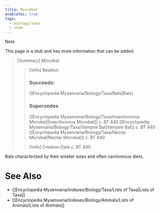 ```yaml
---
title: Microbat
enableToc: true
tags:
  - biology/taxa
  - stub
---
```


> [!note]
> This page is a stub and has more information that can be added.

> [!summary] Microbat
> > [!info] Relation
> > ### Succeeds:
> > [[Encyclopedia Mysenvaria/Biology/Taxa/Bats|Bats]
> > ### Supersedes 
> > [[Encyclopedia Mysenvaria/Biology/Taxa/Insectivorous Microbat|Insectivorous Microbat]] c. BT 440
> > [[Encyclopedia Mysenvaria/Biology/Taxa/Vampire Bat|Vampire Bat]] c. BT 440
> > [[Encyclopedia Mysenvaria/Biology/Taxa/Nectar Microbat|Nectar Microbat]] c. BT 440
>
> > [!info] Creation Date
> > c. BT 440

Bats characterized by their smaller sizes and often carnivorous diets.

# See Also
- [[Encyclopedia Mysenvaria/Indexes/Biology/Taxa/Lists of Taxa|Lists of Taxa]]
- [[Encyclopedia Mysenvaria/Indexes/Biology/Animals/Lists of Animals|Lists of Animals]]
